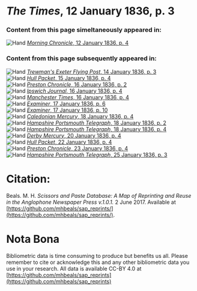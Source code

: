 # *The Times*, 12 January 1836, p. 3  
  
### Content from this page simeltaneously appeared in:  
![Hand](http://scissorsandpaste.net/wp-content/uploads/2017/06/smallhandpointer.png) [*Morning Chronicle*, 12 January 1836, p. 4](https://mhbeals.github.io/sap_html/Morning-Chronicle/Morning-Chronicle-12-January-1836-p-4)  
  
### Content from this page subsequently appeared in:  
![Hand](http://scissorsandpaste.net/wp-content/uploads/2017/06/smallhandpointer.png) [*Trewman's Exeter Flying Post*, 14 January 1836, p. 3](https://mhbeals.github.io/sap_html/Trewman's-Exeter-Flying-Post/Trewman's-Exeter-Flying-Post-14-January-1836-p-3)  
![Hand](http://scissorsandpaste.net/wp-content/uploads/2017/06/smallhandpointer.png) [*Hull Packet*, 15 January 1836, p. 4](https://mhbeals.github.io/sap_html/Hull-Packet/Hull-Packet-15-January-1836-p-4)  
![Hand](http://scissorsandpaste.net/wp-content/uploads/2017/06/smallhandpointer.png) [*Preston Chronicle*, 16 January 1836, p. 2](https://mhbeals.github.io/sap_html/Preston-Chronicle/Preston-Chronicle-16-January-1836-p-2)  
![Hand](http://scissorsandpaste.net/wp-content/uploads/2017/06/smallhandpointer.png) [*Ipswich Journal*, 16 January 1836, p. 4](https://mhbeals.github.io/sap_html/Ipswich-Journal/Ipswich-Journal-16-January-1836-p-4)  
![Hand](http://scissorsandpaste.net/wp-content/uploads/2017/06/smallhandpointer.png) [*Manchester Times*, 16 January 1836, p. 4](https://mhbeals.github.io/sap_html/Manchester-Times/Manchester-Times-16-January-1836-p-4)  
![Hand](http://scissorsandpaste.net/wp-content/uploads/2017/06/smallhandpointer.png) [*Examiner*, 17 January 1836, p. 6](https://mhbeals.github.io/sap_html/Examiner/Examiner-17-January-1836-p-6)  
![Hand](http://scissorsandpaste.net/wp-content/uploads/2017/06/smallhandpointer.png) [*Examiner*, 17 January 1836, p. 10](https://mhbeals.github.io/sap_html/Examiner/Examiner-17-January-1836-p-10)  
![Hand](http://scissorsandpaste.net/wp-content/uploads/2017/06/smallhandpointer.png) [*Caledonian Mercury*, 18 January 1836, p. 4](https://mhbeals.github.io/sap_html/Caledonian-Mercury/Caledonian-Mercury-18-January-1836-p-4)  
![Hand](http://scissorsandpaste.net/wp-content/uploads/2017/06/smallhandpointer.png) [*Hampshire Portsmouth Telegraph*, 18 January 1836, p. 2](https://mhbeals.github.io/sap_html/Hampshire-Portsmouth-Telegraph/Hampshire-Portsmouth-Telegraph-18-January-1836-p-2)  
![Hand](http://scissorsandpaste.net/wp-content/uploads/2017/06/smallhandpointer.png) [*Hampshire Portsmouth Telegraph*, 18 January 1836, p. 4](https://mhbeals.github.io/sap_html/Hampshire-Portsmouth-Telegraph/Hampshire-Portsmouth-Telegraph-18-January-1836-p-4)  
![Hand](http://scissorsandpaste.net/wp-content/uploads/2017/06/smallhandpointer.png) [*Derby Mercury*, 20 January 1836, p. 4](https://mhbeals.github.io/sap_html/Derby-Mercury/Derby-Mercury-20-January-1836-p-4)  
![Hand](http://scissorsandpaste.net/wp-content/uploads/2017/06/smallhandpointer.png) [*Hull Packet*, 22 January 1836, p. 4](https://mhbeals.github.io/sap_html/Hull-Packet/Hull-Packet-22-January-1836-p-4)  
![Hand](http://scissorsandpaste.net/wp-content/uploads/2017/06/smallhandpointer.png) [*Preston Chronicle*, 23 January 1836, p. 4](https://mhbeals.github.io/sap_html/Preston-Chronicle/Preston-Chronicle-23-January-1836-p-4)  
![Hand](http://scissorsandpaste.net/wp-content/uploads/2017/06/smallhandpointer.png) [*Hampshire Portsmouth Telegraph*, 25 January 1836, p. 3](https://mhbeals.github.io/sap_html/Hampshire-Portsmouth-Telegraph/Hampshire-Portsmouth-Telegraph-25-January-1836-p-3)  


# Citation: 

Beals. M. H. *Scissors and Paste Database: A Map of Reprinting and Reuse in the Anglophone Newspaper Press v.1.0.1.* 2 June 2017. Available at [https://github.com/mhbeals/sap_reprints/](https://github.com/mhbeals/sap_reprints/). 

# Nota Bona

Bibliometric data is time consuming to produce but benefits us all. Please remember to cite or acknowledge this and any other bibliometric data you use in your research. All data is available CC-BY 4.0 at [https://github.com/mhbeals/sap_reprints](https://github.com/mhbeals/sap_reprints)